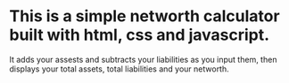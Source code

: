 # This is a simple networth calculator built with html, css and javascript.
It adds your assests and subtracts your liabilities as you input them, then displays your total assets,
total liabilities and your networth.
